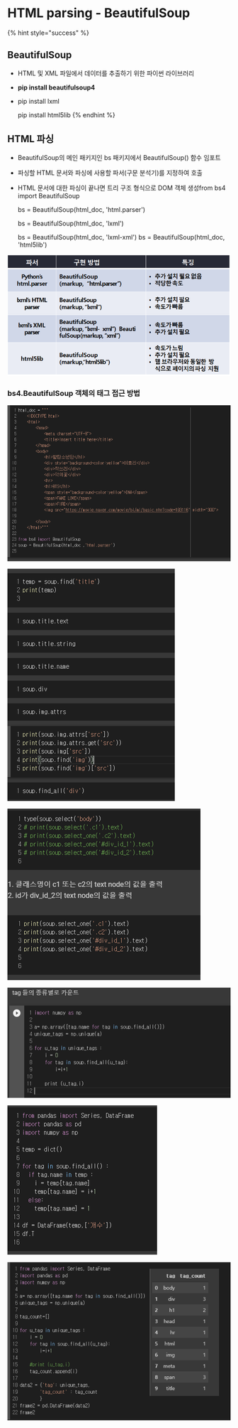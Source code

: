 # HTML parsing - BeautifulSoup

{% hint style="success" %}
## BeautifulSoup

* HTML 및 XML 파일에서 데이터를 추출하기 위한 파이썬 라이브러리
* **pip install beautifulsoup4**
* pip install lxml

  pip install html5lib
{% endhint %}

## HTML 파싱

* BeautifulSoup의 메인 패키지인 bs 패키지에서 BeautifulSoup\(\) 함수 임포트
* 파싱할 HTML 문서와 파싱에 사용할 파서\(구문 분석기\)를 지정하여 호출
* HTML 문서에 대한 파싱이 끝나면 트리 구조 형식으로 DOM 객체 생성from bs4 import BeautifulSoup

  bs = BeautifulSoup\(html\_doc, 'html.parser'\)

  bs = BeautifulSoup\(html\_doc, 'lxml'\)

  bs = BeautifulSoup\(html\_doc, 'lxml-xml'\)  bs = BeautifulSoup\(html\_doc, 'html5lib'\)

![Parser Library](.gitbook/assets/image%20%28244%29.png)

### bs4.BeautifulSoup 객체의 태그 접근 방법

![](.gitbook/assets/image%20%28225%29.png)

![](.gitbook/assets/image%20%28241%29.png)

![](.gitbook/assets/image%20%28238%29.png)

![](.gitbook/assets/image%20%28242%29.png)

![](.gitbook/assets/image%20%28239%29.png)

![](.gitbook/assets/image%20%28245%29.png)

